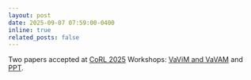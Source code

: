 ```yaml
---
layout: post
date: 2025-09-07 07:59:00-0400
inline: true
related_posts: false
---
```


Two papers accepted at <a href="https://www.corl.org/" target="_blank">CoRL 2025</a> Workshops: [VaViM and VaVAM](/publications#bartoccioni2025vavim-vavam) and [PPT](/publications#xu2025ppt).
